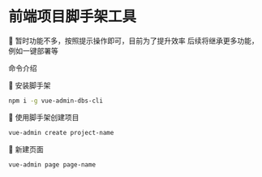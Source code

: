 # 前端项目脚手架工具

🌰 暂时功能不多，按照提示操作即可，目前为了提升效率
后续将继承更多功能，例如一键部署等

命令介绍

🍎 安装脚手架
```bash
npm i -g vue-admin-dbs-cli
```

🍏 使用脚手架创建项目

```bash
vue-admin create project-name
```

🍌 新建页面
```bash
vue-admin page page-name
```
